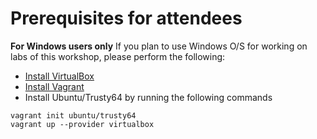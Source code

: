 # Prerequisites for attendees

**For Windows users only**
If you plan to use Windows O/S for working on labs of this workshop, please perform the following:
 - [Install VirtualBox](http://download.virtualbox.org/virtualbox/5.1.14/VirtualBox-5.1.14-112924-Win.exe)
 - [Install Vagrant](https://releases.hashicorp.com/vagrant/1.9.1/vagrant_1.9.1.msi)
 - Install Ubuntu/Trusty64 by running the following commands
 
 ```
 vagrant init ubuntu/trusty64
 vagrant up --provider virtualbox
 ```
